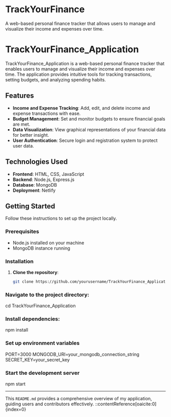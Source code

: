 # TrackYourFinance
A web-based personal finance tracker that allows users to manage and visualize their income and expenses over time.

# TrackYourFinance_Application

TrackYourFinance_Application is a web-based personal finance tracker that enables users to manage and visualize their income and expenses over time. The application provides intuitive tools for tracking transactions, setting budgets, and analyzing spending habits.

## Features

- **Income and Expense Tracking**: Add, edit, and delete income and expense transactions with ease.
- **Budget Management**: Set and monitor budgets to ensure financial goals are met.
- **Data Visualization**: View graphical representations of your financial data for better insight.
- **User Authentication**: Secure login and registration system to protect user data.

## Technologies Used

- **Frontend**: HTML, CSS, JavaScript
- **Backend**: Node.js, Express.js
- **Database**: MongoDB
- **Deployment**: Netlify

## Getting Started

Follow these instructions to set up the project locally.

### Prerequisites

- Node.js installed on your machine
- MongoDB instance running

### Installation

1. **Clone the repository**:

   ```bash
   git clone https://github.com/yourusername/TrackYourFinance_Application.git


### Navigate to the project directory:

cd TrackYourFinance_Application

###   Install dependencies:

npm install
### Set up environment variables

PORT=3000
MONGODB_URI=your_mongodb_connection_string
SECRET_KEY=your_secret_key

###   Start the development server
npm start



---

This `README.md` provides a comprehensive overview of my application, guiding users and contributors effectively.
::contentReference[oaicite:0]{index=0}
 




